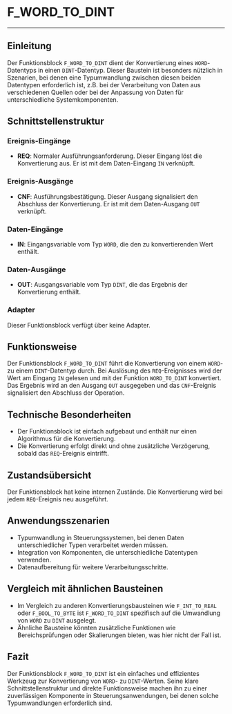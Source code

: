# F_WORD_TO_DINT

* * * * * * * * * *
## Einleitung
Der Funktionsblock `F_WORD_TO_DINT` dient der Konvertierung eines `WORD`-Datentyps in einen `DINT`-Datentyp. Dieser Baustein ist besonders nützlich in Szenarien, bei denen eine Typumwandlung zwischen diesen beiden Datentypen erforderlich ist, z.B. bei der Verarbeitung von Daten aus verschiedenen Quellen oder bei der Anpassung von Daten für unterschiedliche Systemkomponenten.

## Schnittstellenstruktur

### **Ereignis-Eingänge**
- **REQ**: Normaler Ausführungsanforderung. Dieser Eingang löst die Konvertierung aus. Er ist mit dem Daten-Eingang `IN` verknüpft.

### **Ereignis-Ausgänge**
- **CNF**: Ausführungsbestätigung. Dieser Ausgang signalisiert den Abschluss der Konvertierung. Er ist mit dem Daten-Ausgang `OUT` verknüpft.

### **Daten-Eingänge**
- **IN**: Eingangsvariable vom Typ `WORD`, die den zu konvertierenden Wert enthält.

### **Daten-Ausgänge**
- **OUT**: Ausgangsvariable vom Typ `DINT`, die das Ergebnis der Konvertierung enthält.

### **Adapter**
Dieser Funktionsblock verfügt über keine Adapter.

## Funktionsweise
Der Funktionsblock `F_WORD_TO_DINT` führt die Konvertierung von einem `WORD`- zu einem `DINT`-Datentyp durch. Bei Auslösung des `REQ`-Ereignisses wird der Wert am Eingang `IN` gelesen und mit der Funktion `WORD_TO_DINT` konvertiert. Das Ergebnis wird an den Ausgang `OUT` ausgegeben und das `CNF`-Ereignis signalisiert den Abschluss der Operation.

## Technische Besonderheiten
- Der Funktionsblock ist einfach aufgebaut und enthält nur einen Algorithmus für die Konvertierung.
- Die Konvertierung erfolgt direkt und ohne zusätzliche Verzögerung, sobald das `REQ`-Ereignis eintrifft.

## Zustandsübersicht
Der Funktionsblock hat keine internen Zustände. Die Konvertierung wird bei jedem `REQ`-Ereignis neu ausgeführt.

## Anwendungsszenarien
- Typumwandlung in Steuerungssystemen, bei denen Daten unterschiedlicher Typen verarbeitet werden müssen.
- Integration von Komponenten, die unterschiedliche Datentypen verwenden.
- Datenaufbereitung für weitere Verarbeitungsschritte.

## Vergleich mit ähnlichen Bausteinen
- Im Vergleich zu anderen Konvertierungsbausteinen wie `F_INT_TO_REAL` oder `F_BOOL_TO_BYTE` ist `F_WORD_TO_DINT` spezifisch auf die Umwandlung von `WORD` zu `DINT` ausgelegt.
- Ähnliche Bausteine könnten zusätzliche Funktionen wie Bereichsprüfungen oder Skalierungen bieten, was hier nicht der Fall ist.

## Fazit
Der Funktionsblock `F_WORD_TO_DINT` ist ein einfaches und effizientes Werkzeug zur Konvertierung von `WORD`- zu `DINT`-Werten. Seine klare Schnittstellenstruktur und direkte Funktionsweise machen ihn zu einer zuverlässigen Komponente in Steuerungsanwendungen, bei denen solche Typumwandlungen erforderlich sind.